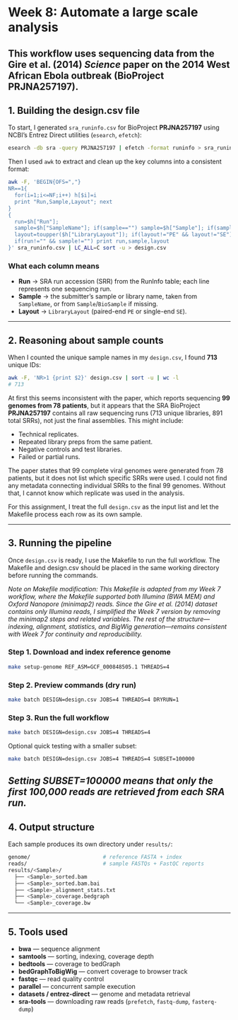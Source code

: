 # Week 8: Automate a large scale analysis

This workflow uses sequencing data from the Gire et al. (2014) *Science* paper on the **2014 West African Ebola outbreak** (BioProject **PRJNA257197**).
---

## 1. Building the design.csv file

To start, I generated `sra_runinfo.csv` for BioProject **PRJNA257197** using NCBI’s Entrez Direct utilities (`esearch`, `efetch`):

```bash
esearch -db sra -query PRJNA257197 | efetch -format runinfo > sra_runinfo.csv
````

Then I used `awk` to extract and clean up the key columns into a consistent format:

```bash
awk -F, 'BEGIN{OFS=","}
NR==1{
  for(i=1;i<=NF;i++) h[$i]=i
  print "Run,Sample,Layout"; next
}
{
  run=$h["Run"];
  sample=$h["SampleName"]; if(sample=="") sample=$h["Sample"]; if(sample=="") sample=$h["BioSample"];
  layout=toupper($h["LibraryLayout"]); if(layout!="PE" && layout!="SE") layout="PE";
  if(run!="" && sample!="") print run,sample,layout
}' sra_runinfo.csv | LC_ALL=C sort -u > design.csv
```

### What each column means

* **Run** → SRA run accession (SRR) from the RunInfo table; each line represents one sequencing run.
* **Sample** → the submitter’s sample or library name, taken from `SampleName`, or from `Sample`/`BioSample` if missing.
* **Layout** → `LibraryLayout` (paired-end `PE` or single-end `SE`).

---

## 2. Reasoning about sample counts

When I counted the unique sample names in my `design.csv`, I found **713** unique IDs:

```bash
awk -F, 'NR>1 {print $2}' design.csv | sort -u | wc -l
# 713
```

At first this seems inconsistent with the paper, which reports sequencing **99 genomes from 78 patients**, but it appears that the SRA BioProject **PRJNA257197** contains all raw sequencing runs (713 unique libraries, 891 total SRRs), not just the final assemblies. This might include:

* Technical replicates.
* Repeated library preps from the same patient.
* Negative controls and test libraries.
* Failed or partial runs.

The paper states that 99 complete viral genomes were generated from 78 patients, but it does not list which specific SRRs were used. I could not find any metadata connecting individual SRRs to the final 99 genomes. Without that, I cannot know which replicate was used in the analysis.

For this assignment, I treat the full `design.csv` as the input list and let the Makefile process each row as its own sample.

---

## 3. Running the pipeline

Once `design.csv` is ready, I use the Makefile to run the full workflow. The Makefile and design.csv should be placed in the same working directory before running the commands. 

_Note on Makefile modification: This Makefile is adapted from my Week 7 workflow, where the Makefile supported both Illumina (BWA MEM) and Oxford Nanopore (minimap2) reads. Since the Gire et al. (2014) dataset contains only Illumina reads, I simplified the Week 7 version by removing the minimap2 steps and related variables. The rest of the structure—indexing, alignment, statistics, and BigWig generation—remains consistent with Week 7 for continuity and reproducibility._

### Step 1. Download and index reference genome

```bash
make setup-genome REF_ASM=GCF_000848505.1 THREADS=4
```

### Step 2. Preview commands (dry run)

```bash
make batch DESIGN=design.csv JOBS=4 THREADS=4 DRYRUN=1
```

### Step 3. Run the full workflow

```bash
make batch DESIGN=design.csv JOBS=4 THREADS=4
```

Optional quick testing with a smaller subset:

```bash
make batch DESIGN=design.csv JOBS=4 THREADS=4 SUBSET=100000
```
_Setting SUBSET=100000 means that only the first 100,000 reads are retrieved from each SRA run._
---

## 4. Output structure

Each sample produces its own directory under `results/`:

```bash
genome/                       # reference FASTA + index
reads/                        # sample FASTQs + FastQC reports
results/<Sample>/
  ├── <Sample>_sorted.bam
  ├── <Sample>_sorted.bam.bai
  ├── <Sample>_alignment_stats.txt
  ├── <Sample>_coverage.bedgraph
  └── <Sample>_coverage.bw
```

---

## 5. Tools used

* **bwa** — sequence alignment
* **samtools** — sorting, indexing, coverage depth
* **bedtools** — coverage to bedGraph
* **bedGraphToBigWig** — convert coverage to browser track
* **fastqc** — read quality control
* **parallel** — concurrent sample execution
* **datasets / entrez-direct** — genome and metadata retrieval
* **sra-tools** — downloading raw reads (`prefetch`, `fastq-dump`, `fasterq-dump`)
